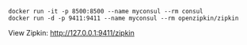     docker run -it -p 8500:8500 --name myconsul --rm consul
    docker run -d -p 9411:9411 --name myconsul --rm openzipkin/zipkin

View Zipkin: http://127.0.0.1:9411/zipkin